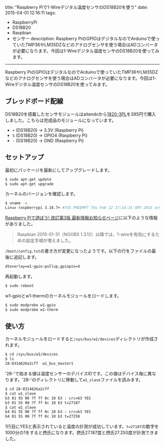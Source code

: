 title: "Raspberry Piで1-Wireデジタル温度センサのDS18B20を使う"
date: 2015-04-01 12:16:11
tags:
 - RaspberryPi
 - DS18B20
 - Raspbian
 - センサー
description: Raspberry PiのGPIOはデジタルなのでArduinoで使っていたTMP36やLM35DZなどのアナログセンサを使う場合はADコンバータが必要になります。今回は1-Wireデジタル温度センサのDS18B20を使ってみます。
---

Raspberry PiのGPIOはデジタルなのでArduinoで使っていたTMP36やLM35DZなどのアナログセンサを使う場合はADコンバータが必要になります。今回は1-Wireデジタル温度センサのDS18B20を使ってみます。

<!-- more -->

## ブレッドボード配線

DS18B20を搭載したセンサモジュールはaitendoから[1820-3PL](http://www.aitendo.com/product/10812)を395円で購入しました。こちらは完成品のモジュールになっています。

* `+` (DS18B20) -> 3.3V  (Raspberry Pi)
* `S` (DS18B20) -> GPIO4 (Raspberry Pi)
* `-` (DS18B20) -> GND (Raspberry Pi)

## セットアップ

最初にパッケージを最新にしてアップグレードします。

``` bash
$ sudo apt-get update
$ sudo apt-get upgrade
```

カーネルのバージョンを確認します。

``` bash
$ uname -a
Linux raspberrypi 3.18.7+ #755 PREEMPT Thu Feb 12 17:14:31 GMT 2015 armv6l GNU/Linux
```

[Raspberry Piで遊ぼう! 改訂第3版 最新情報お知らせページ](http://v7.com/raspi3/?page=3)に以下のような情報がありました。

> Raspbian 2015-01-31（NOOBS 1.3.12）以降では、1-wireを有効にするための設定手順が増えました。

`/boot/config.txt`の書き方が変更になったようです。以下の行をファイルの最後に追記します。

```txt /boot/config.txt
dtoverlay=w1-gpio-pullup,gpiopin=4
```

再起動します。

``` bash
$ sudo reboot
```

w1-gpioとw1-thermのカーネルモジュールをロードします。

``` bash
$ sudo modprobe w1-gpio
$ sudo modprobe w1-therm
```

## 使い方

カーネルモジュールをロードすると`/sys/bus/w1/devices`ディレクトリが作成されます。

``` bash
$ cd /sys/bus/w1/devices
$ ls
28-0314626a2cff  w1_bus_master1
```

'28-'で始まる値は温度センサーのデバイスIDです。この値はデバイス毎に異なります。'28-'のディレクトリに移動して`w1_slave`ファイルを読みます。


``` bash
$ cd 28-0314626a2cff 
$ cat w1_slave
b3 01 55 00 7f ff 0c 10 63 : crc=63 YES
b3 01 55 00 7f ff 0c 10 63 t=27187
$ cat w1_slave
b4 01 55 00 7f ff 0c 10 b3 : crc=b3 YES
b4 01 55 00 7f ff 0c 10 b3 t=27250
```

1行目にYESと表示されていると温度の計測が成功しています。`t=27187`の数字を1000分の1をすると摂氏になります。摂氏27.187度と摂氏27.250度が計測できました。
